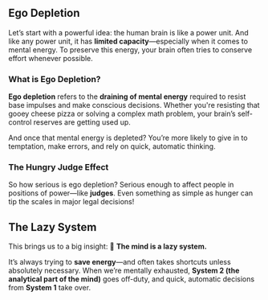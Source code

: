 ## Ego Depletion

Let’s start with a powerful idea: the human brain is like a power unit. And like any power unit, it has **limited capacity**—especially when it comes to mental energy. To preserve this energy, your brain often tries to conserve effort whenever possible.

### What is Ego Depletion?

**Ego depletion** refers to the **draining of mental energy** required to resist base impulses and make conscious decisions. Whether you're resisting that gooey cheese pizza or solving a complex math problem, your brain’s self-control reserves are getting used up.

And once that mental energy is depleted? You’re more likely to give in to temptation, make errors, and rely on quick, automatic thinking.

### The Hungry Judge Effect

So how serious is ego depletion? Serious enough to affect people in positions of power—like **judges**.
Even something as simple as hunger can tip the scales in major legal decisions!

## The Lazy System

This brings us to a big insight: 🧠 **The mind is a lazy system.**

It’s always trying to **save energy**—and often takes shortcuts unless absolutely necessary. When we’re mentally exhausted, **System 2 (the analytical part of the mind)** goes off-duty, and quick, automatic decisions from **System 1** take over.

